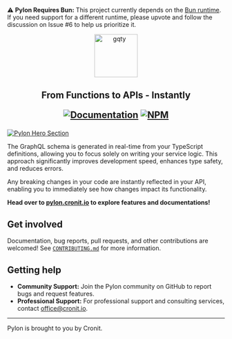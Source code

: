 :warning: **Pylon Requires Bun:** This project currently depends on the [Bun runtime](https://bun.sh). If you need support for a different runtime, please upvote and follow the discussion on Issue #6 to help us prioritize it.

<p align="center">
  <a href="https://pylon.cronit.io">
    <img src="https://github.com/getcronit/pylon/assets/52858351/ec8aa54e-6b24-45cb-82a1-03b9c8b8f45f" height="100" alt="gqty" />
  </a>
</p>

<h2 align="center">
  From Functions to APIs - Instantly

[![Documentation](https://img.shields.io/badge/documentation-documentation?color=C00B84)](https://pylon.cronit.io)
[![NPM](https://img.shields.io/npm/v/%40getcronit%2Fpylon)](https://www.npmjs.com/package/@getcronit/pylon)

</h2>

[![Pylon Hero Section](https://github.com/getcronit/pylon/assets/52858351/9ce5833f-c4ce-4dc5-85a9-6eb3910b40bd)](https://pylon.cronit.io)

The GraphQL schema is generated in real-time from your TypeScript definitions,
allowing you to focus solely on writing your service logic.
This approach significantly improves development speed, enhances type safety, and reduces errors.

Any breaking changes in your code are instantly reflected in your API,
enabling you to immediately see how changes impact its functionality.

**Head over to [pylon.cronit.io](https://pylon.cronit.io) to explore features and
documentations!**

## Get involved

Documentation, bug reports, pull requests, and other contributions are welcomed!
See [`CONTRIBUTING.md`](CONTRIBUTING.md) for more information.

## Getting help

- **Community Support:** Join the Pylon community on GitHub to report bugs and request features.
- **Professional Support:** For professional support and consulting services, contact [office@cronit.io](mailto:office@cronit.io).
---

Pylon is brought to you by Cronit.
